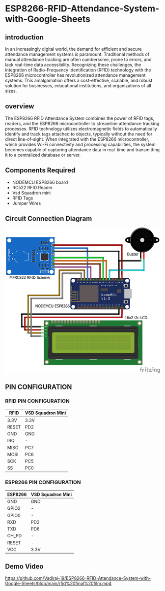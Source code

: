 # ESP8266-RFID-Attendance-System-with-Google-Sheets
## introduction
In an increasingly digital world, the demand for efficient and secure attendance management systems is paramount. Traditional methods of manual attendance tracking are often cumbersome, prone to errors, and lack real-time data accessibility. Recognizing these challenges, the integration of Radio-Frequency Identification (RFID) technology with the ESP8266 microcontroller has revolutionized attendance management systems. This amalgamation offers a cost-effective, scalable, and robust solution for businesses, educational institutions, and organizations of all sizes.
## overview
The ESP8266 RFID Attendance System combines the power of RFID tags, readers, and the ESP8266 microcontroller to streamline attendance tracking processes. RFID technology utilizes electromagnetic fields to 
automatically identify and track tags attached to objects, typically without the need for direct line-of-sight. When integrated with the ESP8266 microcontroller, which provides Wi-Fi connectivity and processing 
capabilities, the system becomes capable of capturing attendance data in real-time and transmitting it to a centralized database or server.

## Components Required
- NODEMCU ESP8266 board
- RC522 RFID Reader
- Vsd Squadron mini
- RFID Tags
- Jumper Wires
## Circuit Connection Diagram

<img width="888" alt="PowerPoint Slide Show  -  Presentation1 pptx 5_3_2024 12_29_08 PM" src="viral.webp">

##   PIN CONFIGURATION
### RFID PIN CONFIGURATION

| RFID  | VSD Squadron Mini |
| ------------- | ------------- |
|      3.3V     |    3.3V       |
| RESET |PD2|
|  GND    |GND|
|  IRQ   | -|
|  MISO   |PC7|
|  MOSI  |PC6|
|  SCK    |PC5|
|   SS     |PC0|

###  ESP8266 PIN CONFIGURATION

| ESP8266 | VSD Squadron Mini |
| ------------- | ------------- |
|     GND     |    GND        |
|GPIO2 |-|
| GPIO0  |-|
| RXD   | PD2|
| TXD  |PD6|
| CH_PD |-|
|  RESET   |-|
|  VCC     |3.3V|

## Demo Video

https://github.com/Vadiraj-19/ESP8266-RFID-Attendance-System-with-Google-Sheets/blob/main/rfid%20final%20film.mp4








